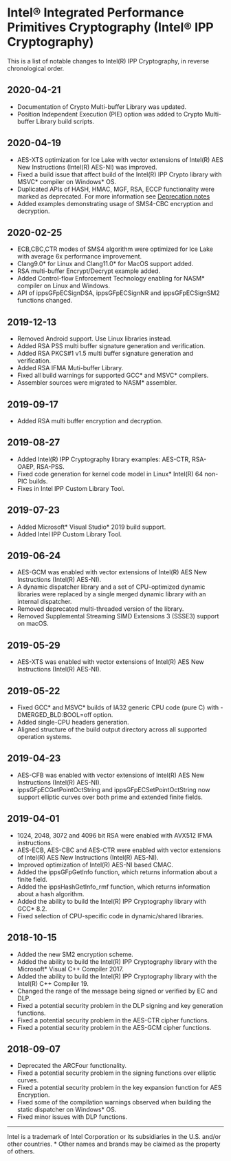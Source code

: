 # Intel® Integrated Performance Primitives Cryptography (Intel® IPP Cryptography)

This is a list of notable changes to Intel(R) IPP Cryptography, in reverse chronological order.

## 2020-04-21
- Documentation of Crypto Multi-buffer Library was updated.
- Position Independent Execution (PIE) option was added to Crypto Multi-buffer Library build scripts.

## 2020-04-19
- AES-XTS optimization for Ice Lake with vector extensions of Intel(R) AES New Instructions (Intel(R) AES-NI) was improved.
- Fixed a build issue that affect build of the Intel(R) IPP Crypto library with MSVC\* compiler on Windows\* OS.
- Duplicated APIs of HASH, HMAC, MGF, RSA, ECCP functionality were marked as deprecated. For more information see [Deprecation notes](./DEPRECATION_NOTES.md)
- Added examples demonstrating usage of SMS4-CBC encryption and decryption.

## 2020-02-25
- ECB,CBC,CTR modes of SMS4 algorithm were optimized for Ice Lake with average 6x performance improvement.
- Clang9.0\* for Linux and Clang11.0\* for MacOS support added.
- RSA multi-buffer Encrypt/Decrypt example added.
- Added Control-flow Enforcement Technology enabling for NASM\* compiler on Linux and Windows.
- API of ippsGFpECSignDSA, ippsGFpECSignNR and ippsGFpECSignSM2 functions changed.

## 2019-12-13
- Removed Android support. Use Linux libraries instead.
- Added RSA PSS multi buffer signature generation and verification.
- Added RSA PKCS#1 v1.5 multi buffer signature generation and verification.
- Added RSA IFMA Muti-buffer Library.
- Fixed all build warnings for supported GCC\* and MSVC\* compilers.
- Assembler sources were migrated to NASM\* assembler.

## 2019-09-17
- Added RSA multi buffer encryption and decryption.

## 2019-08-27
- Added Intel(R) IPP Cryptography library examples: AES-CTR, RSA-OAEP, RSA-PSS.
- Fixed code generation for kernel code model in Linux* Intel(R) 64 non-PIC builds.
- Fixes in Intel IPP Custom Library Tool.

## 2019-07-23
- Added Microsoft\* Visual Studio\* 2019 build support.
- Added Intel IPP Custom Library Tool.

## 2019-06-24
- AES-GCM was enabled with vector extensions of Intel(R) AES New Instructions (Intel(R) AES-NI).
- A dynamic dispatcher library and a set of CPU-optimized dynamic libraries were replaced by a single merged dynamic library with an internal dispatcher.
- Removed deprecated multi-threaded version of the library.
- Removed Supplemental Streaming SIMD Extensions 3 (SSSE3) support on macOS.

## 2019-05-29
- AES-XTS was enabled with vector extensions of Intel(R) AES New Instructions (Intel(R) AES-NI).

## 2019-05-22
- Fixed GCC\* and MSVC\* builds of IA32 generic CPU code (pure C) with -DMERGED_BLD:BOOL=off option.
- Added single-CPU headers generation.
- Aligned structure of the build output directory across all supported operation systems.

## 2019-04-23
- AES-CFB was enabled with vector extensions of Intel(R) AES New Instructions (Intel(R) AES-NI).
- ippsGFpECGetPointOctString and ippsGFpECSetPointOctString now support elliptic curves over both prime and extended finite fields.

## 2019-04-01
- 1024, 2048, 3072 and 4096 bit RSA were enabled with AVX512 IFMA instructions.
- AES-ECB, AES-CBC and AES-CTR were enabled with vector extensions of Intel(R) AES New Instructions (Intel(R) AES-NI).
- Improved optimization of Intel(R) AES-NI based CMAC.
- Added the ippsGFpGetInfo function, which returns information about a finite field.
- Added the ippsHashGetInfo_rmf function, which returns information about a hash algorithm.
- Added the ability to build the Intel(R) IPP Cryptography library with GCC\* 8.2.
- Fixed selection of CPU-specific code in dynamic/shared libraries.

## 2018-10-15
- Added the new SM2 encryption scheme.
- Added the ability to build the Intel(R) IPP Cryptography library with the Microsoft\* Visual C++ Compiler 2017.
- Added the ability to build the Intel(R) IPP Cryptography library with the Intel(R) C++ Compiler 19.
- Changed the range of the message being signed or verified by EC and DLP.
- Fixed a potential security problem in the DLP signing and key generation functions.
- Fixed a potential security problem in the AES-CTR cipher functions.
- Fixed a potential security problem in the AES-GCM cipher functions.

## 2018-09-07
- Deprecated the ARCFour functionality.
- Fixed a potential security problem in the signing functions over elliptic curves.
- Fixed a potential security problem in the key expansion function for AES Encryption.
- Fixed some of the compilation warnings observed when building the static dispatcher on Windows\* OS.
- Fixed minor issues with DLP functions.


------------------------------------------------------------------------
Intel is a trademark of Intel Corporation or its subsidiaries in the U.S. and/or other countries.
\* Other names and brands may be claimed as the property of others.
